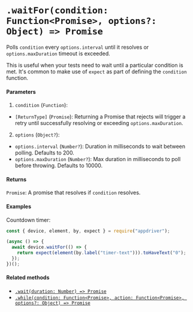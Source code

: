 # `.waitFor(condition: Function<Promise>, options?: Object) => Promise`

Polls `condition` every `options.interval` until it resolves or `options.maxDuration` timeout is exceeded.

This is useful when your tests need to wait until a particular condition is met. It's common to make use of `expect` as part of defining the `condition` function.

#### Parameters

1. `condition` (`Function`):
  - `[ReturnType]` (`Promise`): Returning a Promise that rejects will trigger a retry until successfully resolving or exceeding `options.maxDuration`.
2. `options` (`Object?`):
  - `options.interval` (`Number?`): Duration in milliseconds to wait between polling. Defaults to 200.
  - `options.maxDuration` (`Number?`): Max duration in milliseconds to poll before throwing. Defaults to 10000.

#### Returns

`Promise`: A promise that resolves if `condition` resolves.

#### Examples

Countdown timer:

```javascript
const { device, element, by, expect } = require("appdriver");

(async () => {
  await device.waitFor(() => {
    return expect(element(by.label("timer-text"))).toHaveText("0");
  });
})();
```

#### Related methods

- [`.wait(duration: Number) => Promise`](./wait.md)
- [`.while(condition: Function<Promise>, action: Function<Promise>, options?: Object) => Promise`](./while.md)